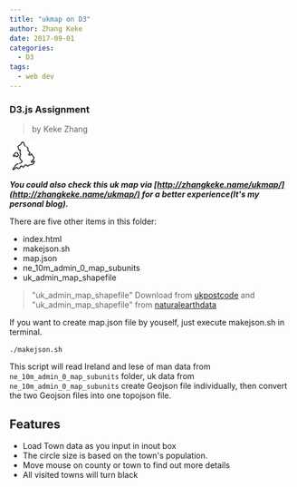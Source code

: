 ```yaml
---
title: "ukmap on D3"
author: Zhang Keke
date: 2017-09-01
categories:
  - D3
tags:
  - web dev
---
```



### D3.js Assignment

> by Keke Zhang

[<img src="/images/uk.svg" width="50">](/ukmap)


***You could also check this uk map via [http://zhangkeke.name/ukmap/](http://zhangkeke.name/ukmap/) for a better experience(It's my personal blog).***

There are five other items in this folder:

* index.html
* makejson.sh
* map.json
* ne_10m_admin_0_map_subunits
* uk_admin_map_shapefile

> "uk_admin_map_shapefile" Download from [ukpostcode](http://www.ukpostcode.net/shapefile-of-uk-administrative-counties-wiki-16.html) and "uk_admin_map_shapefile" from [naturalearthdata](http://www.naturalearthdata.com/http//www.naturalearthdata.com/download/10m/cultural/ne_10m_admin_0_map_subunits.zip) 


If you want to  create map.json file by youself, just execute makejson.sh in terminal.

```
./makejson.sh
```

This script will read Ireland and Iese of man data from `ne_10m_admin_0_map_subunits` folder, uk data from `ne_10m_admin_0_map_subunits` create Geojson file individually, then convert  the two  Geojson files into one topojson file.
## Features
* Load Town data as you input in inout box
* The circle size is based on the town's population.
* Move mouse on county or town to find out more details
* All visited towns will turn black


 

